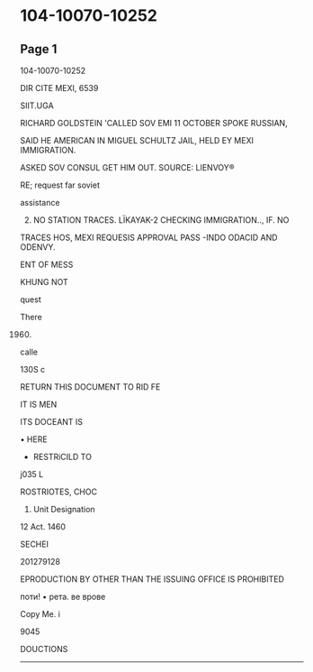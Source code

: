 # 104-10070-10252

## Page 1

104-10070-10252

DIR CITE MEXI, 6539

SIIT.UGA

RICHARD GOLDSTEIN 'CALLED SOV EMI 11 OCTOBER SPOKE RUSSIAN,

SAID HE AMERICAN IN MIGUEL SCHULTZ JAIL, HELD EY MEXI IMMIGRATION.

ASKED SOV CONSUL GET HIM OUT. SOURCE: LIENVOY®

RE; request far soviet

assistance

2. NO STATION TRACES. LÏKAYAK-2 CHECKING IMMIGRATION.., IF. NO

TRACES HOS, MEXI REQUESIS APPROVAL PASS -INDO ODACID AND ODENVY.

ENT OF MESS

KHUNG NOT

quest

There

1960.

calle

130S c

RETURN THIS DOCUMENT TO RID FE

IT IS MEN

ITS DOCEANT IS

• HERE

- RESTRiCILD TO

j035 L

ROSTRIOTES, CHOC

1. Unit Designation

12 Act. 1460

SECHEI

201279128

EPRODUCTION BY OTHER THAN THE ISSUING OFFICE IS PROHIBITED

поти! • рета. ве врове

Copy Me. i

9045

DOUCTIONS

---


